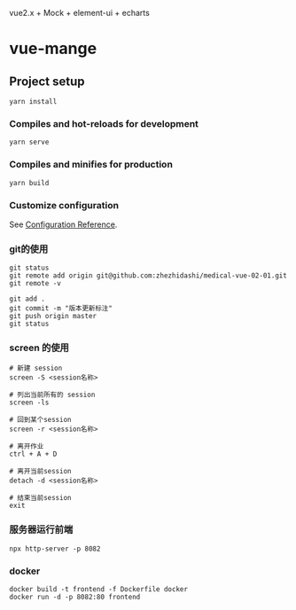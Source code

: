 vue2.x + Mock + element-ui + echarts

# vue-mange

## Project setup
```
yarn install
```

### Compiles and hot-reloads for development
```
yarn serve
```

### Compiles and minifies for production
```
yarn build
```

### Customize configuration
See [Configuration Reference](https://cli.vuejs.org/config/).

### git的使用
```
git status
git remote add origin git@github.com:zhezhidashi/medical-vue-02-01.git
git remote -v

git add .
git commit -m "版本更新标注"
git push origin master
git status
```

### screen 的使用
```
# 新建 session
screen -S <session名称>

# 列出当前所有的 session
screen -ls

# 回到某个session
screen -r <session名称>

# 离开作业
ctrl + A + D

# 离开当前session
detach -d <session名称>

# 结束当前session
exit
```

### 服务器运行前端
```
npx http-server -p 8082
```

### docker
```
docker build -t frontend -f Dockerfile docker
docker run -d -p 8082:80 frontend
```